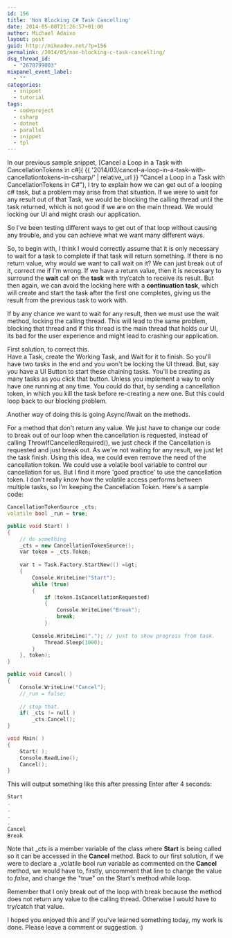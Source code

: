 ```yaml
---
id: 156
title: 'Non Blocking C# Task Cancelling'
date: 2014-05-08T21:26:57+01:00
author: Michael Adaixo
layout: post
guid: http://mikeadev.net/?p=156
permalink: /2014/05/non-blocking-c-task-cancelling/
dsq_thread_id:
  - "2670799003"
mixpanel_event_label:
  - ""
categories:
  - snippet
  - tutorial
tags:
  - codeproject
  - csharp
  - dotnet
  - parallel
  - snippet
  - tpl
---
```

In our previous sample snippet, [Cancel a Loop in a Task with CancellationTokens in c#]( {{ '2014/03/cancel-a-loop-in-a-task-with-cancellationtokens-in-csharp/' | relative_url }} "Cancel a Loop in a Task with CancellationTokens in C#"), I try to explain how we can get out of a looping c# task, but a problem may arise from that situation. If we were to wait for any result out of that Task, we would be blocking the calling thread until the task returned, which is not good if we are on the main thread. We would locking our UI and might crash our application.

So I've been testing different ways to&nbsp;get out of that loop without causing any trouble, and you can achieve what we want many different ways.

So, to begin with, I think I would correctly assume that it is only necessary to wait for a task to complete if that task will return something. If there is no return value, why would we want to call wait on it? We can just break out of it, correct me if I'm wrong. If we have a return value, then it is necessary to surround the **wait** call on the **task** with try/catch to receive its result. But then again, we can avoid the locking here with a **continuation task**, which will create and start the task after the first one completes, giving us the result from the previous task to work with.

<!--more-->

If by any chance we want to wait for any result, then we must use the wait method, locking the calling thread. This will lead to the same problem, blocking that thread and if this thread is the main thread that holds our UI, its bad for the user experience and might lead to crashing our application.

First solution, to correct this.  
Have a Task, create the Working Task, and Wait for it to finish. So you'll have two tasks in the end and you won't be locking the UI thread. But, say you have a UI Button to start these chaining tasks. You'll be creating as many tasks as you click that button. Unless you implement a way to only have one running at any time. You could do that, by sending a cancellation token, in which you kill the task before re-creating a new one. But this could loop back to our blocking problem.

Another way of doing this is going Async/Await on the methods.

For a method that don't return any value. We just have to change our code to break out of our loop when the cancellation is requested, instead of calling ThrowIfCancelledRequired(), we just check if the Cancellation is requested and just break out. As we're not waiting for any result, we just let the task finish.&nbsp;Using this idea, we could even remove the need of the cancellation token. We could use a volatile bool variable to control our cancellation for us. But I find it more 'good practice' to use the cancellation token. I don't really know how the volatile access performs between multiple tasks, so I'm keeping the Cancellation Token. Here's a sample code:

```cpp
CancellationTokenSource _cts;
volatile bool _run = true;

public void Start( )
{
    // do something
    _cts = new CancellationTokenSource();
    var token = _cts.Token;
 
    var t = Task.Factory.StartNew(() =&gt;
    {
        Console.WriteLine("Start");
        while (true)
        {
            if (token.IsCancellationRequested)
            {
                Console.WriteLine("Break");
                break;
            }
 			
	    Console.WriteLine("."); // just to show progress from task.
            Thread.Sleep(1000);
        }
    }, token);
}

public void Cancel( )
{
    Console.WriteLine("Cancel");
    //_run = false;
 
    // stop that.
    if( _cts != null )
        _cts.Cancel();
}

void Main( )
{
    Start( );
	Console.ReadLine();
	Cancel();
}

```

This will output something like this after pressing Enter after 4 seconds:

```cpp
Start
.
.
.
.
Cancel
Break
```

Note that __cts_ is a member variable of the class where **Start** is being called so it can be accessed in the **Cancel** method. Back to our first solution, if we were to declare a _volatile bool _run_ variable as commented on the **Cancel** method, we would have to, firstly, uncomment that line to change the value to _false_, and change the "true" on the Start's method while loop.

Remember that I only break out of the loop with break because the method does not return any value to the calling thread. Otherwise I would have to try/catch that value.

I hoped you enjoyed this and if you've learned something today, my work is done. Please leave a comment or suggestion. :)